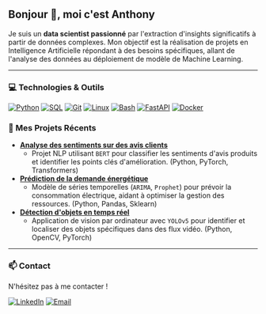 ## Bonjour 👋, moi c'est Anthony

Je suis un **data scientist passionné** par l'extraction d'insights significatifs à partir de données complexes. Mon objectif est la réalisation de projets en Intelligence Artificielle répondant à des besoins spécifiques, allant de l'analyse des données au déploiement de modèle de Machine Learning.

---
### 💻 Technologies & Outils

[![Python](https://img.shields.io/badge/Python-3776AB?style=for-the-badge&logo=python&logoColor=white)](https://www.python.org/)
[![SQL](https://img.shields.io/badge/SQL-4479A1?style=for-the-badge&logo=postgresql&logoColor=white)](https://www.postgresql.org/)
[![Git](https://img.shields.io/badge/Git-F05032?style=for-the-badge&logo=git&logoColor=white)](https://git-scm.com/)
[![Linux](https://img.shields.io/badge/Linux-FCC624?style=for-the-badge&logo=linux&logoColor=black)](https://www.linux.org/)
[![Bash](https://img.shields.io/badge/Bash-4EAA25?style=for-the-badge&logo=gnubash&logoColor=white)](https://www.gnu.org/software/bash/)
[![FastAPI](https://img.shields.io/badge/FastAPI-009688?style=for-the-badge&logo=fastapi&logoColor=white)](https://fastapi.tiangolo.com/)
[![Docker](https://img.shields.io/badge/Docker-2496ED?style=for-the-badge&logo=docker&logoColor=white)](https://www.docker.com/)


### 🚀 Mes Projets Récents

-   **[Analyse des sentiments sur des avis clients](https://github.com/votre_nom_utilisateur/nom_du_repo_1)**
    * Projet NLP utilisant `BERT` pour classifier les sentiments d'avis produits et identifier les points clés d'amélioration. (Python, PyTorch, Transformers)
-   **[Prédiction de la demande énergétique](https://github.com/votre_nom_utilisateur/nom_du_repo_2)**
    * Modèle de séries temporelles (`ARIMA`, `Prophet`) pour prévoir la consommation électrique, aidant à optimiser la gestion des ressources. (Python, Pandas, Sklearn)
-   **[Détection d'objets en temps réel](https://github.com/votre_nom_utilisateur/nom_du_repo_3)**
    * Application de vision par ordinateur avec `YOLOv5` pour identifier et localiser des objets spécifiques dans des flux vidéo. (Python, OpenCV, PyTorch)

 ---
### 📫 Contact

N'hésitez pas à me contacter !

[![LinkedIn](https://img.shields.io/badge/LinkedIn-0077B5?style=for-the-badge&logo=linkedin&logoColor=white)](https://www.linkedin.com/in/anthony-ferre-6bb5b7172/)
[![Email](https://img.shields.io/badge/Email-D14836?style=for-the-badge&logo=gmail&logoColor=white)](mailto:anthonyferre35770@gmail.com)
